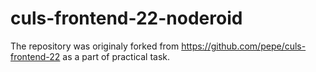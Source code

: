 # culs-frontend-22-noderoid

The repository was originaly forked from https://github.com/pepe/culs-frontend-22 as a part of practical task.
